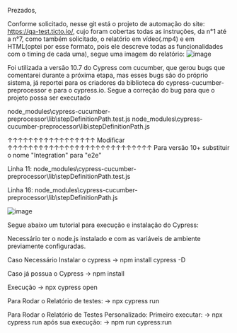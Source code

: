 Prezados,

Conforme solicitado, nesse git está o projeto de automação do site: https://qa-test.ticto.io/, cujo foram cobertas todas as instruções, da n°1 até a n°7, como também solicitado, o  relatório em vídeo(.mp4) e em HTML(optei por esse formato, pois ele descreve todas as funcionalidades com o timing de cada uma), segue uma imagem do relatório:  ![image](https://user-images.githubusercontent.com/79025625/188962256-f2a44cfb-2908-42f0-8728-683398e16952.png)

Foi utilizada a versão 10.7 do Cypress com cucumber, que gerou bugs que comentarei durante a próxima etapa, mas esses bugs são do próprio sistema, já reportei para os criadores da biblioteca do cypress-cucumber-preprocessor e para o cypress.io. Segue a correção do bug para que o projeto possa ser executado 


node_modules\cypress-cucumber-preprocessor\lib\stepDefinitionPath.test.js node_modules\cypress-cucumber-preprocessor\lib\stepDefinitionPath.js


↑↑↑↑↑↑↑↑↑↑↑↑↑↑↑↑↑ Modificar ↑↑↑↑↑↑↑↑↑↑↑↑↑↑↑↑↑↑↑↑↑↑↑↑↑↑↑↑ Para versão 10+ substituir o nome "Integration" para "e2e"


Linha 11: node_modules\cypress-cucumber-preprocessor\lib\stepDefinitionPath.test.js


Linha 16: node_modules\cypress-cucumber-preprocessor\lib\stepDefinitionPath.js


![image](https://user-images.githubusercontent.com/79025625/189151315-a7744dcb-7d75-44c9-8249-77ff3fc6756a.png)




Segue abaixo um tutorial para execução e instalação do Cypress:

Necessário ter o node.js instalado e com as variáveis de ambiente previamente configuradas.

Caso Necessário Instalar o cypress -> npm install cypress -D

Caso já possua o Cypress -> npm install

Execução -> npx cypress open


Para Rodar o Relatório de testes:
-> npx cypress run 

Para Rodar o Relatório de Testes Personalizado:
Primeiro executar: -> npx cypress run
após sua execução: -> npm run cypress:run
